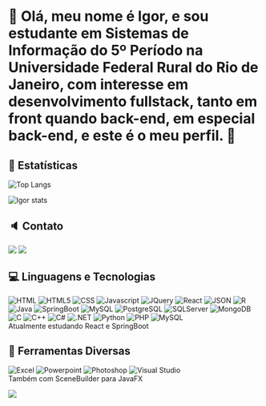 # 🙌 Olá, meu nome é Igor, e sou estudante em Sistemas de Informação do 5º Período na Universidade Federal Rural do Rio de Janeiro, com interesse em desenvolvimento fullstack, tanto em front quando back-end, em especial back-end, e este é o meu perfil. 🙌

## 🔎 Estatísticas
![Top Langs](https://github-readme-stats.vercel.app/api/top-langs/?username=igorcrh&layout=compact&theme=highcontrast)

![Igor stats](https://github-readme-stats.vercel.app/api?username=igorcrh&show_icons=true&theme=highcontrast)


## 🔈 Contato

<div>
<a href = "mailto:igorcrod@gmail.com@igorcrh"><img src="https://img.shields.io/badge/Gmail-D14836?style=for-the-badge&logo=gmail&logoColor=white" target="_blank"></a>
<a href="[https://www.linkedin.com/in/seu-usuário-linkedln-aqui](https://www.linkedin.com/in/igor-costa-b0310a1a2/)" target="_blank"><img src="https://img.shields.io/badge/-LinkedIn-%230077B5?style=for-the-badge&logo=linkedin&logoColor=white" target="_blank"></a>   
</div>

## 💻 Linguagens e Tecnologias

![HTML](https://img.shields.io/badge/HTML-239120?style=for-the-badge&logo=html5&logoColor=white) ![HTML5](https://img.shields.io/badge/HTML5-E34F26?style=for-the-badge&logo=html5&logoColor=white) ![CSS](https://img.shields.io/badge/CSS-239120?&style=for-the-badge&logo=css3&logoColor=white) ![Javascript](https://img.shields.io/badge/JavaScript-F7DF1E?style=for-the-badge&logo=javascript&logoColor=black) ![JQuery](https://img.shields.io/badge/JQuery-0769AD?style=for-the-badge&logo=jquery&logoColor=white) ![React](https://img.shields.io/badge/React-005571?style=for-the-badge&logo=react&logoColor=61DAFB) ![JSON](https://img.shields.io/badge/json-000000?style=for-the-badge&logo=json&logoColor=61DAFB)
![R](https://img.shields.io/badge/R-276DC3?style=for-the-badge&logo=r&logoColor=white) ![Java](https://img.shields.io/badge/Java-ED8B00?style=for-the-badge&logo=java&logoColor=white) 
![SpringBoot](https://img.shields.io/badge/springboot-6DB33F?style=for-the-badge&logo=springboot&logoColor=black) ![MySQL](https://img.shields.io/badge/MySQL-FF6600?style=for-the-badge&logo=mysql&logoColor=white) ![PostgreSQL](https://img.shields.io/badge/postgresql-4169E1?style=for-the-badge&logo=postgresql&logoColor=white) ![SQLServer](https://img.shields.io/badge/microsoftsqlserver-CC2927?style=for-the-badge&logo=microsoftsqlserver&logoColor=white) ![MongoDB](https://img.shields.io/badge/mongodb-47A248?style=for-the-badge&logo=mongodb&logoColor=black) ![C](https://img.shields.io/badge/C-00599C?style=for-the-badge&logo=c&logoColor=white) ![C++](https://img.shields.io/badge/C%2B%2B-E50914?style=for-the-badge&logo=c%2B%2B&logoColor=white) ![C#](https://img.shields.io/badge/csharp-53AC56?style=for-the-badge&logo=csharp&logoColor=#512BD4) ![.NET](https://img.shields.io/badge/dotnet-512BD4?style=for-the-badge&logo=dotnet&logoColor=#0067C5) ![Python](https://img.shields.io/badge/Python-3776AB?style=for-the-badge&logo=python&logoColor=white) ![PHP](https://img.shields.io/badge/PHP-777BB4?style=for-the-badge&logo=php&logoColor=white) ![MySQL](https://img.shields.io/badge/MySQL-FF6600?style=for-the-badge&logo=mysql&logoColor=white)
<br>Atualmente estudando React e SpringBoot<br>

## 📑 Ferramentas Diversas

![Excel](https://img.shields.io/badge/Microsoft_Excel-217346?style=for-the-badge&logo=microsoft-excel&logoColor=white) ![Powerpoint](https://img.shields.io/badge/Microsoft_PowerPoint-B7472A?style=for-the-badge&logo=microsoft-powerpoint&logoColor=white) ![Photoshop](https://img.shields.io/badge/adobephotoshop-1A1F71?style=for-the-badge&logo=microsoft-powerpoint&logoColor=white) ![Visual Studio](https://img.shields.io/badge/visualstudio-CB2E6D?style=for-the-badge&logo=microsoft-powerpoint&logoColor=white)
<br>Também com SceneBuilder para JavaFX<br>

![](https://komarev.com/ghpvc/?username=igorcrh&color=green)
